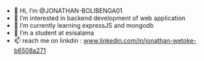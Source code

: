 - 👋 Hi, I’m @JONATHAN-BOLIBENGA01
- 👀 I’m interested in  backend development of web application 
- 🌱 I’m currently learning expressJS and mongodb
- 💞️ I’m a student at esisalama 
- 📫  reach me  on linkdin : www.linkedin.com/in/jonathan-wetoke-b6508a271

<!---
JONATHAN-BOLIBENGA01/JONATHAN-BOLIBENGA01 is a ✨ special ✨ repository because its `README.md` (this file) appears on your GitHub profile.
You can click the Preview link to take a look at your changes.
--->
